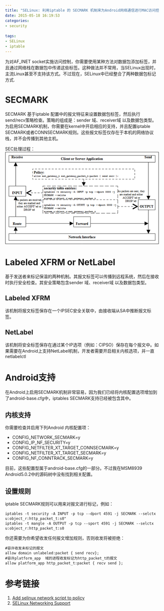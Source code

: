 ```yaml
---
title: "SELinux: 利用iptable 的 SECMARK 机制来为Android网络通信进行MAC访问控制"
date: 2015-05-18 16:19:53
categories:
- security

tags:
- SELinux
- iptable
---
```




为对AF_INET socket实施访问控制，你需要使用某种方法对数据包添加标签，并且通过网络栈在数据包中传递这些标签。这种做法并不常用，当SELinux出现时，主流Linux甚至不支持该方式。不过现在，SELinux中已经整合了两种数据包标记方式.
<!-- more -->
# SECMARK
SECMARK 基于iptable 配置中的报文特征来设置数据包标签，然后执行send/recv策略检查。策略的组成是：sender 域、receiver域 以及数据包类型。为启用SECMARK机制，你需要在kernel中开启相应的支持，并且配置iptable SECMARK或者CONNSECMARK规则。这些报文标签仅存在于本机的网络协议栈，并不会传播到其他主机。

SEC处理过程：
![SECMARK处理过程](/img/selinux_iptable_SECMARK_01.png)


# Labeled XFRM or NetLabel
基于发送者来标记保温的两种机制。其报文标签可以传播到远程系统，然后在接收时执行安全检查。其安全策略包含sender 域、receiver域 以及数据包类型。
## Labeled XFRM
该机制将报文标签保存在一个IPSEC安全关联中，由接收端从SA中推断报文标签。
## NetLabel
该机制将安全标签保存在通过某个IP选项（例如：CIPSO）保存在每个报文中。如果需要在Android上支持NetLabel机制，开发者需要开启相关内核选项，并一直netlabelctl

# Android支持
在Android上启用SECMARK机制非常容易，因为我们已经将内核配置选项增加到了android-base.cfg中，iptables SECMARK支持已经被包含其中。

## 内核支持
你需要检查并启用下列Android 内核配置项：

+ CONFIG_NETWORK_SECMARK=y
+ CONFIG_IP_NF_SECURITY=y
+ CONFIG_NETFILTER_XT_TARGET_CONNSECMARK=y
+ CONFIG_NETFILTER_XT_TARGET_SECMARK=y
+ CONFIG_NF_CONNTRACK_SECMARK=y

目前，这些配置型属于android-base.cfg的一部分。不过我在MSM8939 Android5.0.2中的源码树中没有找到相关配置。

## 设置规则
iptable SECMARK规则可以用来对报文进行标记，例如：

	iptables -t security -A INPUT -p tcp --dport 4591 -j SECMARK --selctx u:object_r:http_packet_t:s0"
	iptables -t mangle -A OUTPUT -p tcp --sport 4591 -j SECMARK --selctx  u:object_r:http_packet_t:s0

你还需要为你希望收发任何报文增加规则，否则收发将被拒绝：

	#容许收发未标记的报文
	allow domain unlabeled:packet { send recv};
	#容许platform_app  域的进程收发标记为http_packet_t的报文
	allow platform_app http_packet_t:packet { recv send };



# 参考链接

1. [Add selinux network script to policy](https://bitbucket.org/seandroid/external-sepolicy/commits/70d4fc2243721a54cd177959e05cf81b54c4e226)
2. [SELinux Networking Support](http://selinuxproject.org/page/NB_Networking)
